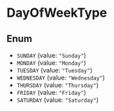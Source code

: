 # DayOfWeekType

## Enum

* `SUNDAY` (value: `"Sunday"`)
* `MONDAY` (value: `"Monday"`)
* `TUESDAY` (value: `"Tuesday"`)
* `WEDNESDAY` (value: `"Wednesday"`)
* `THURSDAY` (value: `"Thursday"`)
* `FRIDAY` (value: `"Friday"`)
* `SATURDAY` (value: `"Saturday"`)
